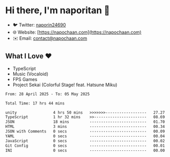# Hi there, I'm naporitan 👋

- 🐦 Twitter: [naporin24690](https://twitter.com/naporin24690)
- 🌐 Website: [https://napochaan.com](https://napochaan.com)
- ✉️ Email: [contact@napochaan.com](mailto:contact@napochaan.com)

## What I Love ❤️
- TypeScript
- Music (Vocaloid)
- FPS Games
- Project Sekai (Colorful Stage! feat. Hatsune Miku)

<!--START_SECTION:waka-->

```txt
From: 28 April 2025 - To: 05 May 2025

Total Time: 17 hrs 44 mins

unity                4 hrs 50 mins   >>>>>>>------------------   27.27 %
TypeScript           1 hr 32 mins    >>-----------------------   08.69 %
JSON                 18 mins         -------------------------   01.70 %
HTML                 3 mins          -------------------------   00.34 %
JSON with Comments   0 secs          -------------------------   00.09 %
YAML                 0 secs          -------------------------   00.04 %
JavaScript           0 secs          -------------------------   00.02 %
Git Config           0 secs          -------------------------   00.01 %
INI                  0 secs          -------------------------   00.00 %
```

<!--END_SECTION:waka-->

